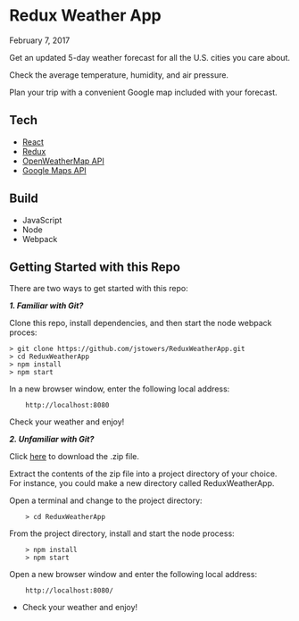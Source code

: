 # Redux Weather App

February 7, 2017

Get an updated 5-day weather forecast for all the U.S. cities you care about.

Check the average temperature, humidity, and air pressure.  

Plan your trip with a convenient Google map included with your forecast.

## Tech

-  [React](https://facebook.github.io/react/)
-  [Redux](http://redux.js.org/)
-  [OpenWeatherMap API](https://openweathermap.org/api)
-  [Google Maps API](https://developers.google.com/maps/documentation/javascript/tutorial)

## Build

-   JavaScript
-   Node
-   Webpack

## Getting Started with this Repo

There are two ways to get started with this repo:

***1.  Familiar with Git?***

Clone this repo, install dependencies, and then start the node webpack proces:
    
```        
> git clone https://github.com/jstowers/ReduxWeatherApp.git
> cd ReduxWeatherApp
> npm install
> npm start
```

In a new browser window, enter the following local address:

```
    http://localhost:8080
```

Check your weather and enjoy!


***2.  Unfamiliar with Git?***

Click [here](https://github.com/jstowers/ReduxWeatherApp/archive/master.zip) to download the .zip file.

Extract the contents of the zip file into a project directory of your choice.  For instance, you could make a new directory called ReduxWeatherApp.

Open a terminal and change to the project directory:

```
    > cd ReduxWeatherApp
```

From the project directory, install and start the node process:

```
    > npm install
    > npm start
```

Open a new browser window and enter the following local address:

```
    http://localhost:8080/ 
```

-  Check your weather and enjoy!